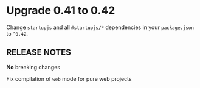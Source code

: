 # Upgrade 0.41 to 0.42

Change `startupjs` and all `@startupjs/*` dependencies in your `package.json` to `^0.42`.

## RELEASE NOTES

**No** breaking changes

Fix compilation of `web` mode for pure web projects

